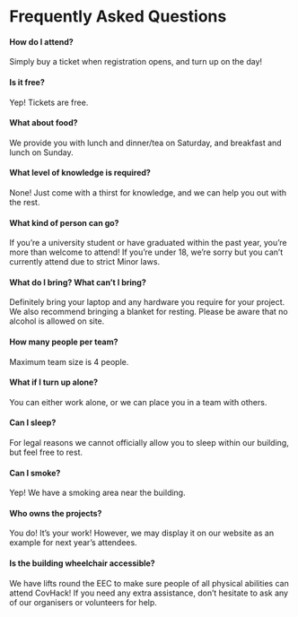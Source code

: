 # Frequently Asked Questions

#### How do I attend?
Simply buy a ticket when registration opens, and turn up on the day!
#### Is it free?
Yep! Tickets are free.
#### What about food?
We provide you with lunch and dinner/tea on Saturday, and breakfast and lunch on Sunday.
#### What level of knowledge is required?
None! Just come with a thirst for knowledge, and we can help you out with the rest.
#### What kind of person can go?
If you’re a university student or have graduated within the past year, you’re more than welcome to attend! If you’re under 18, we’re sorry but you can’t currently attend due to strict Minor laws.
#### What do I bring? What can’t I bring?
Definitely bring your laptop and any hardware you require for your project.	We also recommend bringing a blanket for resting. Please be aware that no alcohol is allowed on site.
#### How many people per team?
Maximum team size is 4 people.
#### What if I turn up alone?
You can either work alone, or we can place you in a team with others.
#### Can I sleep?
For legal reasons we cannot officially allow you to sleep within our building, but feel free to rest.
#### Can I smoke?
Yep! We have a smoking area near the building.
#### Who owns the projects?
You do! It’s your work! However, we may display it on our website as an example for next year’s attendees.
#### Is the building wheelchair accessible?
We have lifts round the EEC to make sure people of all physical abilities can attend CovHack! If you need any extra assistance, don’t hesitate to ask any of our organisers or volunteers for help.


